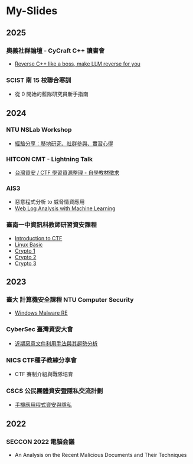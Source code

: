 # My-Slides

## 2025

### 奧義社群論壇 - CyCraft C++ 讀書會
- [Reverse C++ like a boss, make LLM reverse for you](20250322%20Reverse%20C%2B%2B%20like%20a%20boss%2C%20make%20LLM%20reverse%20for%20you.pdf)

### SCIST 南 15 校聯合寒訓
- 從 0 開始的藍隊研究員新手指南

## 2024
### NTU NSLab Workshop
- [經驗分享：移地研究、社群參與、實習心得](My_Life_Beyond_NSLab%20%28%E7%A7%BB%E5%9C%B0%E7%A0%94%E7%A9%B6%E3%80%81%E7%A4%BE%E7%BE%A4%E5%8F%83%E8%88%87%E3%80%81%E5%AF%A6%E7%BF%92%E5%BF%83%E5%BE%97%EF%BC%89.pdf)

### HITCON CMT - Lightning Talk
- [台灣資安 / CTF 學習資源整理 - 自學教材徵求](%E5%8F%B0%E7%81%A3%E8%B3%87%E5%AE%89%20_%20CTF%20%E5%AD%B8%E7%BF%92%E8%B3%87%E6%BA%90%E6%95%B4%E7%90%86%20-%20Lightning%20Talk.pdf)

### AIS3
- 惡意程式分析 to 威脅情資應用
- [Web Log Analysis with Machine Learning](https://github.com/Ice1187/Web-Log-Analysis-with-Machine-Learning)

### 臺南一中資訊科教師研習資安課程
- [Introduction to CTF](Introduction%20to%20CTF.pdf)
- [Linux Basic](Linux%20Basic.pdf)
- [Crypto 1](Crypto%201.pdf)
- [Crypto 2](Crypto%202.pdf)
- [Crypto 3](Crypto%203.pdf)

## 2023
### 臺大 計算機安全課程 NTU Computer Security
- [Windows Malware RE](Windows%20Malware%20RE.pdf)

### CyberSec 臺灣資安大會 
- [近期惡意文件利用手法與其趨勢分析](https://cyber.ithome.com.tw/2023/session-page/1898)

### NICS CTF種子教練分享會
- CTF 賽制介紹與戰隊培育

### CSCS 公民團體資安暨隱私交流計劃
- [手機應用程式資安與隱私](https://docs.google.com/presentation/d/1lQDCE82drbaVtDYsz1vOg_AdsGILXRDuFCgGnBCA-ok/edit#slide=id.p)

## 2022
### SECCON 2022 電脳会議
- An Analysis on the Recent Malicious Documents and Their Techniques
